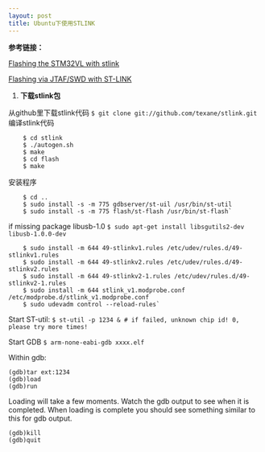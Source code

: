```yaml
---
layout: post
title: Ubuntu下使用STLINK
---
```

**参考链接：**

[Flashing the STM32VL with stlink](http://gpio.kaltpost.de/?page_id=148)

[Flashing via JTAF/SWD with ST-LINK](https://pixhawk.org/dev/nuttx/building_and_flashing_console)

1. **下载stlink包**

从github里下载stlink代码
`$ git clone git://github.com/texane/stlink.git`
编译stlink代码
```shell
    $ cd stlink
    $ ./autogen.sh
    $ make
    $ cd flash
    $ make
```
安装程序
```shell
    $ cd ..
    $ sudo install -s -m 775 gdbserver/st-uil /usr/bin/st-util
    $ sudo install -s -m 775 flash/st-flash /usr/bin/st-flash`
```
if missing package libusb-1.0
`$ sudo apt-get install libsgutils2-dev libusb-1.0.0-dev`
```shell
    $ sudo install -m 644 49-stlinkv1.rules /etc/udev/rules.d/49-stlinkv1.rules
    $ sudo install -m 644 49-stlinkv2.rules /etc/udev/rules.d/49-stlinkv2.rules
    $ sudo install -m 644 49-stlinkv2-1.rules /etc/udev/rules.d/49-stlinkv2-1.rules 
    $ sudo install -m 644 stlink_v1.modprobe.conf /etc/modprobe.d/stlink_v1.modprobe.conf
    $ sudo udevadm control --reload-rules`
```
Start ST-util:
`$ st-util -p 1234 & # if failed, unknown chip id! 0, please try more times!`

Start GDB
`$ arm-none-eabi-gdb xxxx.elf`


Within gdb:
```gdb
(gdb)tar ext:1234
(gdb)load
(gdb)run
```

Loading will take a few moments. Watch the gdb output to see when it is completed. When loading is complete you should see something similar to this for gdb output.
```gdb
(gdb)kill
(gdb)quit
```
